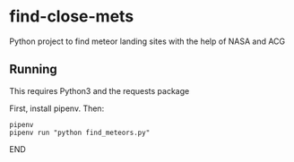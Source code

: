 # find-close-mets
Python project to find meteor landing sites with the help of NASA and ACG

## Running
This requires Python3 and the requests package

First, install pipenv. Then:

```
pipenv
pipenv run "python find_meteors.py"
```
END
